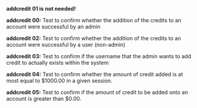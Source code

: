 **addcredit 01 is not needed!**

**addcredit 00:** Test to confirm whether the addition of the credits
			to an account were successful by an admin
				
**addcredit 02:** Test to confirm whether the addition of the credits
			to an account were successful by a user (non-admin)
				
**addcredit 03:** Test to confirm if the username that the admin wants 
			to add credit to actually exists within the system
				
**addcredit 04:** Test to confirm whether the amount of credit added is 
			at most equal to $1000.00 in a given session.
				
**addcredit 05:** Test to confirm if the amount of credit to be added 
			onto an account is greater than $0.00. 
